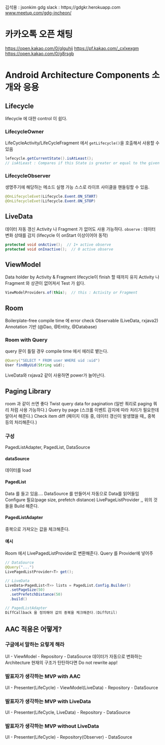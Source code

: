 김석용 : jsonkim
gdg slack : https;//gdgkr.herokuapp.com
www.meetup.com/gdg-incheon/

# 카카오톡 오픈 채팅
https://open.kakao.com/0/glguhij
https://pf.kakao.com/_cxlxexgm
https://open.kakao.com/0/g8rsgb


# Android Architecture Components 소개와 응용
## Lifecycle
lifecycle 에 대한 control 이 쉽다.
### LifecycleOwner
LifeCycleActivity/LifeCycleFragment 에서
`getLifecycle()`을 호출해서 사용할 수 있음
```java
lefecycle.getCurrentState().isAtLeast();
// isAtLeast : Compares if this State is greater or equal to the given state.
```
### LifecycleObserver
생명주기에 해당하는 메소드 실행 가능
스스로 라이프 사이클을 핸들링할 수 있음.
```java
@OnLifecycleEvet(Lifecycle.Event.ON_START)
@OnLifecycleEvet(Lifecycle.Event.ON_STOP)
```



## LiveData
데이터 자동 갱신
Activity 나 Fragment 가 없어도 사용 가능하다.
`observe` : 데이터 변화 상태를 감지 (lifecycle 이 onStart 이상이어야 동작)
```java
protected void onActive();  // 1+ active observe
protected void onInactive();  // 0 active observe
```


## ViewModel
Data holder by Activity & Fragment
lifecycle이 finish 할 때까지 유지
Activity 나 Fragment 와 상관이 없어져서 Test 가 쉽다.
```java
ViewModelProviders.of(this);  // this : Activity or Fragment
```


## Room
Boilerplate-free
compile time 에 error check
Observable (LiveData, rxjava2)
Annotation 기반 (@Dao, @Entity, @Database)
### Room with Query
query 문이 틀릴 경우 compile time 에서 에러로 뱉는다.
```java
@Query("SELECT * FROM user WHERE uid :uid")
User findByUid(String uid);
```
LiveData와 rxjava2 같이 사용하면 power가 늘어난다.



## Paging Library
room 과 같이 쓰면 좋다
Twist query data for pagination (일반 쿼리로 paging 쿼리 처럼 사용 가능하다.)
Query by page (스크롤 이벤트 감지에 따라 처리가 필요한데 알아서 해준다.)
Check item diff (페이지 이동 중, 데이터 갱신이 발생했을 때,, 중복 등의 처리해준다.)
### 구성
PagedListAdapter, PagedList, DataSource
#### dataSource
데이터를 load
#### PagedList
Data 를 들고 있음.... DataSource 를 만들어서 자동으로 Data를 읽어들임
Configure 필요(page size, prefetch distance)
LivePageListProvider ,, 위의 것들을 Build 해준다.
#### PagedListAdapter
중복으로 가져오는 값을 체크해준다.
#### 예시
Room 에서 LivePagedListProvider로 변환해준다.
Query 를 Provider에 넣어주
```java
// DataSource
@Query("...")
LivePagedListProvider<T> get();

// LiveData
LiveData<PagedList<T>> lists = PagedList.Config.Builder()
  .setPageSize(50)
  .setPrefetchDistance(50)
  .build()

// PagedListAdapter  
DiffCallback 을 정의해야 값의 중복을 체크해준다.(DiffUtil)
```



## AAC 적용은 어떻게?
### 구글에서 말하는 요렇게 해라
UI - ViewModel - Repository - DataSource
데이터가 자동으로 변화하는 Architecture
현재의 구조가 탄탄하다면 Do not rewrite app!
### 발표자가 생각하는 MVP with AAC
UI - Presenter(LifeCycle) - ViewModel(LiveData) - Repository - DataSource
### 발표자가 생각하는 MVP with LiveData
UI - Presenter(LifeCycle, LiveData) - Repository - DataSource
### 발표자가 생각하는 MVP without LiveData
UI - Presenter(LifeCycle) - Repository(Observer) - DataSource
